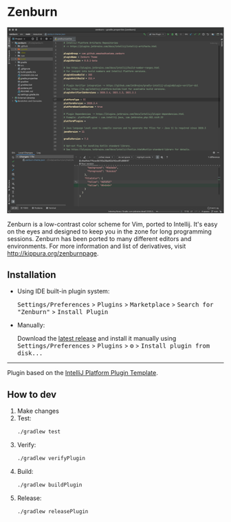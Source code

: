 # Zenburn

![screenshot](example.png)

<!-- Plugin description -->
Zenburn is a low-contrast color scheme for Vim, ported to Intellij.
It's easy on the eyes and designed to keep you in the zone for long
programming sessions.  Zenburn has been ported to many different editors
and environments.  For more information and list of derivatives, visit
http://kippura.org/zenburnpage.
<!-- Plugin description end -->

## Installation

- Using IDE built-in plugin system:

  <kbd>Settings/Preferences</kbd> > <kbd>Plugins</kbd> > <kbd>Marketplace</kbd> > <kbd>Search for "Zenburn"</kbd> >
  <kbd>Install Plugin</kbd>

- Manually:

  Download the [latest release](https://github.com/smashedtoatoms/zenburn/releases/latest) and install it manually using
  <kbd>Settings/Preferences</kbd> > <kbd>Plugins</kbd> > <kbd>⚙️</kbd> > <kbd>Install plugin from disk...</kbd>

---
Plugin based on the [IntelliJ Platform Plugin Template][template].

[template]: https://github.com/JetBrains/intellij-platform-plugin-template

## How to dev
1. Make changes
2. Test:
   ```sh
   ./gradlew test
   ```
3. Verify:
   ```sh
   ./gradlew verifyPlugin
   ```
4. Build:
   ```sh
   ./gradlew buildPlugin
   ```
4. Release:
   ```sh
   ./gradlew releasePlugin
   ```
